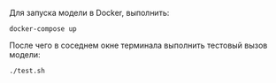Для запуска модели в Docker, выполнить:
```
docker-compose up
```

После чего в соседнем окне терминала выполнить тестовый вызов модели:
```
./test.sh
```
